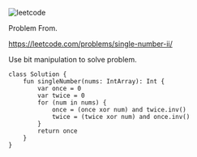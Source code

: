 ![leetcode](https://github.com/MYKIM95/LeetcodeDaily/assets/77060863/6f6a8cee-a46c-4ce1-8efd-cefc220791fd)

Problem From.

https://leetcode.com/problems/single-number-ii/

Use bit manipulation to solve problem.

```
class Solution {
    fun singleNumber(nums: IntArray): Int {
        var once = 0
        var twice = 0
        for (num in nums) {
            once = (once xor num) and twice.inv()
            twice = (twice xor num) and once.inv()
        }
        return once
    }
}
```
